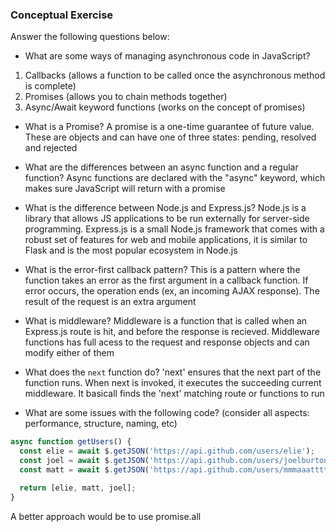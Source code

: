 ### Conceptual Exercise

Answer the following questions below:

- What are some ways of managing asynchronous code in JavaScript?
1. Callbacks (allows a function to be called once the asynchronous method is complete)
2. Promises (allows you to chain methods together)
3. Async/Await keyword functions (works on the concept of promises)

- What is a Promise?
A promise is a one-time guarantee of future value. These are objects and can have one of three states: pending, resolved and rejected

- What are the differences between an async function and a regular function?
Async functions are declared with the "async" keyword, which makes sure JavaScript will return with a promise

- What is the difference between Node.js and Express.js?
Node.js is a library that allows JS applications to be run externally for server-side programming. Express.js is a small Node.js framework that comes with a robust set of features for web and mobile applications, it is similar to Flask and is the most popular ecosystem in Node.js

- What is the error-first callback pattern?
This is a pattern where the function takes an error as the first argument in a callback function. If error occurs, the operation ends (ex, an incoming AJAX response). The result of the request is an extra argument

- What is middleware?
Middleware is a function that is called when an Express.js route is hit, and before the response is recieved. Middleware functions has full acess to the request and response objects and can modify either of them

- What does the `next` function do?
'next' ensures that the next part of the function runs. When next is invoked, it executes the succeeding current middleware. It basicall finds the 'next' matching route or functions to run

- What are some issues with the following code? (consider all aspects: performance, structure, naming, etc)

```js
async function getUsers() {
  const elie = await $.getJSON('https://api.github.com/users/elie');
  const joel = await $.getJSON('https://api.github.com/users/joelburton');
  const matt = await $.getJSON('https://api.github.com/users/mmmaaatttttt');

  return [elie, matt, joel];
}
```
A better approach would be to use promise.all